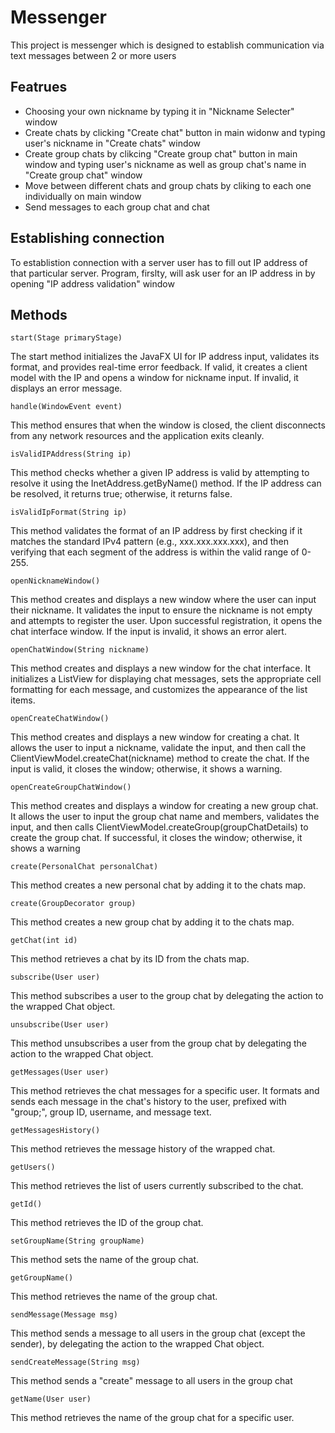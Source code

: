 # Messenger 

This project is messenger which is designed to establish communication via text messages between 2 or more users 

## Featrues 

- Choosing your own nickname by typing it in "Nickname Selecter" window 
- Create chats by clicking "Create chat" button in main widonw and typing user's nickname in "Create chats" window
- Create group chats by clikcing "Create group chat" button in main window and typing user's nickname as well as group chat's name in "Create group chat" window 
- Move between different chats and group chats by cliking to each one individually on main window 
- Send messages to each group chat and chat 

## Establishing connection 
To establistion connection with a server user has to fill out IP address of that particular server.
Program, firslty, will ask user for an IP address in by opening "IP address validation" window 


## Methods 
```
start(Stage primaryStage)
```
The start method initializes the JavaFX UI for IP address input, validates its format, and provides real-time error feedback. If valid, it creates a client model with the IP and opens a window for nickname input. If invalid, it displays an error message.

```
handle(WindowEvent event)
```
This method ensures that when the window is closed, the client disconnects from any network resources and the application exits cleanly.

```
isValidIPAddress(String ip) 
```
This method checks whether a given IP address is valid by attempting to resolve it using the InetAddress.getByName() method. If the IP address can be resolved, it returns true; otherwise, it returns false.

```
isValidIpFormat(String ip)
```
This method validates the format of an IP address by first checking if it matches the standard IPv4 pattern (e.g., xxx.xxx.xxx.xxx), and then verifying that each segment of the address is within the valid range of 0-255.

```
openNicknameWindow()
```
This method creates and displays a new window where the user can input their nickname. It validates the input to ensure the nickname is not empty and attempts to register the user. Upon successful registration, it opens the chat interface window. If the input is invalid, it shows an error alert.

```
openChatWindow(String nickname)
```
This method creates and displays a new window for the chat interface. It initializes a ListView for displaying chat messages, sets the appropriate cell formatting for each message, and customizes the appearance of the list items.

```
openCreateChatWindow()
```
This method creates and displays a new window for creating a chat. It allows the user to input a nickname, validate the input, and then call the ClientViewModel.createChat(nickname) method to create the chat. If the input is valid, it closes the window; otherwise, it shows a warning.

```
openCreateGroupChatWindow()
```
This method creates and displays a window for creating a new group chat. It allows the user to input the group chat name and members, validates the input, and then calls ClientViewModel.createGroup(groupChatDetails) to create the group chat. If successful, it closes the window; otherwise, it shows a warning

```
create(PersonalChat personalChat)
```
This method creates a new personal chat by adding it to the chats map.

```
create(GroupDecorator group)
```
This method creates a new group chat by adding it to the chats map.

```
getChat(int id)
```
This method retrieves a chat by its ID from the chats map.

```
subscribe(User user)
```
This method subscribes a user to the group chat by delegating the action to the wrapped Chat object.

```
unsubscribe(User user)
```
This method unsubscribes a user from the group chat by delegating the action to the wrapped Chat object.

```
getMessages(User user)
```
This method retrieves the chat messages for a specific user. It formats and sends each message in the chat's history to the user, prefixed with "group;", group ID, username, and message text.

```
getMessagesHistory()
```
This method retrieves the message history of the wrapped chat.

```
getUsers()
```
This method retrieves the list of users currently subscribed to the chat.

```
getId()
```
This method retrieves the ID of the group chat.

```
setGroupName(String groupName)
```
This method sets the name of the group chat.

```
getGroupName()
```
This method retrieves the name of the group chat.

```
sendMessage(Message msg)
```
This method sends a message to all users in the group chat (except the sender), by delegating the action to the wrapped Chat object.

```
sendCreateMessage(String msg)
```
This method sends a "create" message to all users in the group chat

```
getName(User user)
```
This method retrieves the name of the group chat for a specific user.

```
```
```
```
```
```




